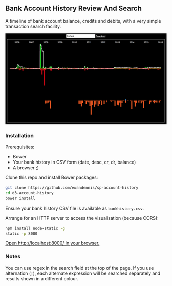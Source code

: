 ## Bank Account History Review And Search

A timeline of bank account balance, credits and debits, with a very simple transaction search facility.

![screenshot](sample.png)

### Installation

Prerequisites:
 - Bower
 - Your bank history in CSV form (date, desc, cr, dr, balance)
 - A browser ;)

Clone this repo and install Bower packages:

```bash
git clone https://github.com/ewandennis/sp-account-history
cd d3-account-history
bower install
```

Ensure your bank history CSV file is available as `bankhistory.csv`.

Arrange for an HTTP server to access the visualisation (because CORS):

```bash
npm install node-static -g
static -p 8000
```

[Open http://localhost:8000/ in your browser.](http://localhost:8000/)

### Notes

You can use regex in the search field at the top of the page.  If you use alternation (`|`), each alternate expression will be searched separately and results shown in a different colour.

